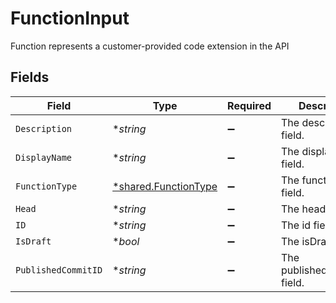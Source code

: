 # FunctionInput

Function represents a customer-provided code extension in the API


## Fields

| Field                                                              | Type                                                               | Required                                                           | Description                                                        |
| ------------------------------------------------------------------ | ------------------------------------------------------------------ | ------------------------------------------------------------------ | ------------------------------------------------------------------ |
| `Description`                                                      | **string*                                                          | :heavy_minus_sign:                                                 | The description field.                                             |
| `DisplayName`                                                      | **string*                                                          | :heavy_minus_sign:                                                 | The displayName field.                                             |
| `FunctionType`                                                     | [*shared.FunctionType](../../../pkg/models/shared/functiontype.md) | :heavy_minus_sign:                                                 | The functionType field.                                            |
| `Head`                                                             | **string*                                                          | :heavy_minus_sign:                                                 | The head field.                                                    |
| `ID`                                                               | **string*                                                          | :heavy_minus_sign:                                                 | The id field.                                                      |
| `IsDraft`                                                          | **bool*                                                            | :heavy_minus_sign:                                                 | The isDraft field.                                                 |
| `PublishedCommitID`                                                | **string*                                                          | :heavy_minus_sign:                                                 | The publishedCommitId field.                                       |